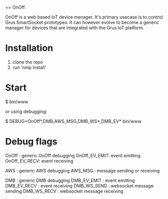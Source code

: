 == OnOff

OnOff is a web based IoT device manager. It's primary usecase is to
control Grus SmartSocket prototypes. It can however evolve to become a
generic manager for devices that are integrated with the Grus IoT platform.

Installation
===

1. clone the repo
2. run 'nmp install'

Start
===

$ bin/www

or using debugging:

$ DEBUG=OnOff*,DMB,AWS_MSG,DMB_WS*,DMB_EV* bin/www

Debug flags
===
OnOff        : generic OnOff debugging
OnOff_EV_EMIT: event emitting
OnOff_EV_RECV: event receiving

AWS          : generic AWS debugging
AWS_MSG      : message sending or receiving

DMB          : generic DMB debugging
DMB_EV_EMIT  : event emitting
DMB_EV_RECV  : event receiving
DMB_WS_SEND  : websocket message sending
DMB_WS_RECV  : websocket message receiving
